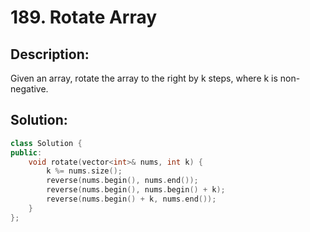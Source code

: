 # 189. Rotate Array

## Description:

Given an array, rotate the array to the right by k steps, where k is non-negative.

## Solution:

```c++
class Solution {
public:
    void rotate(vector<int>& nums, int k) {
        k %= nums.size();
        reverse(nums.begin(), nums.end());
        reverse(nums.begin(), nums.begin() + k);
        reverse(nums.begin() + k, nums.end());
    }
};
```

<!-- remark：

-  -->
